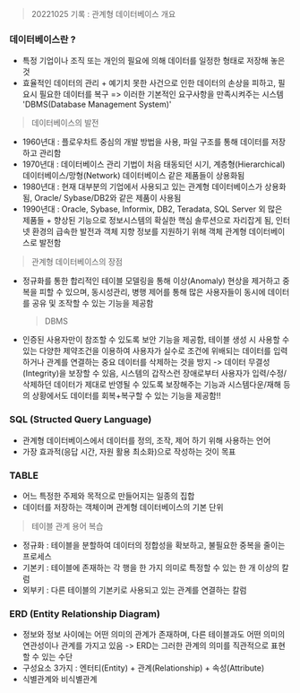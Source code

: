 > 20221025 기록 : 관계형 데이터베이스 개요

### 데이터베이스란 ?

- 특정 기업이나 조직 또는 개인의 필요에 의해 데이터를 일정한 형태로 저장해 놓은 것
- 효율적인 데이터의 관리 + 예기치 못한 사건으로 인한 데이터의 손상을 피하고, 필요시 필요한 데이터를 복구 => 이러한 기본적인 요구사항을 만족시켜주는 시스템 'DBMS(Database Management System)'

> 데이터베이스의 발전

- 1960년대 : 플로우차트 중심의 개발 방법을 사용, 파일 구조를 통해 데이터를 저장하고 관리함
- 1970년대 : 데이터베이스 관리 기법이 처음 태동되던 시기, 계층형(Hierarchical) 데이터베이스/망형(Network) 데이터베이스 같은 제품들이 상용화됨
- 1980년대 : 현재 대부분의 기업에서 사용되고 있는 관계형 데이터베이스가 상용화됨, Oracle/ Sybase/DB2와 같은 제품이 사용됨
- 1990년대 : Oracle, Sybase, Informix, DB2, Teradata, SQL Server 외 많은 제품들 + 향상된 기능으로 정보시스템의 확실한 핵심 솔루션으로 자리잡게 됨, 인터넷 환경의 급속한 발전과 객체 지향 정보를 지원하기 위해 객체 관계형 데이터베이스로 발전함

> 관계형 데이터베이스의 장점

- 정규화를 통한 합리적인 테이블 모델링을 통해 이상(Anomaly) 현상을 제거하고 중복을 피할 수 있으며, 동시성관리, 병행 제어를 통해 많은 사용자들이 동시에 데이터를 공유 및 조작할 수 있는 기능을 제공함
  > DBMS
- 인증된 사용자만이 참조할 수 있도록 보안 기능을 제공함, 테이블 생성 시 사용할 수 있는 다양한 제약조건을 이용하여 사용자가 실수로 조건에 위배되는 데이터를 입력하거나 관계를 연결하는 중요 데이터를 삭제하는 것을 방지 -> 데이터 무결성(Integrity)을 보장할 수 있음, 시스템의 갑작스런 장애로부터 사용자가 입력/수정/삭제하던 데이터가 제대로 반영될 수 있도록 보장해주는 기능과 시스템다운/재해 등의 상황에서도 데이터를 회복+복구할 수 있는 기능을 제공함!!

### SQL (Structed Query Language)

- 관계형 데이터베이스에서 데이터를 정의, 조작, 제어 하기 위해 사용하는 언어
- 가장 효과적(응답 시간, 자원 활용 최소화)으로 작성하는 것이 목표

### TABLE

- 어느 특정한 주제와 목적으로 만들어지는 일종의 집합
- 데이터를 저장하는 객체이며 관계형 데이터베이스의 기본 단위

> 테이블 관계 용어 복습

- 정규화 : 테이블을 분할하여 데이터의 정합성을 확보하고, 불필요한 중복을 줄이는 프로세스
- 기본키 : 테이블에 존재하는 각 행을 한 가지 의미로 특정할 수 있는 한 개 이상의 칼럼
- 외부키 : 다른 테이블의 기본키로 사용되고 있는 관계를 연결하는 칼럼

### ERD (Entity Relationship Diagram)

- 정보와 정보 사이에는 어떤 의미의 관계가 존재하며, 다른 테이블과도 어떤 의미의 연관성이나 관계를 가지고 있음 -> ERD는 그러한 관계의 의미를 직관적으로 표현할 수 있는 수단
- 구성요소 3가지 : 엔터티(Entity) + 관계(Relationship) + 속성(Attribute)
- 식별관계와 비식별관계
